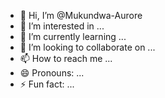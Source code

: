 - 👋 Hi, I’m @Mukundwa-Aurore
- 👀 I’m interested in ...
- 🌱 I’m currently learning ...
- 💞️ I’m looking to collaborate on ...
- 📫 How to reach me ...
- 😄 Pronouns: ...
- ⚡ Fun fact: ...

<!---
Mukundwa-Aurore/Mukundwa-Aurore is a ✨ special ✨ repository because its `README.md` (this file) appears on your GitHub profile.
You can click the Preview link to take a look at your changes.
--->
